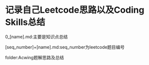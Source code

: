 # 记录自己Leetcode思路以及Coding Skills总结



0_[name].md:主要是知识点总结

[seq_number]+[name].md:seq_number为leetcode题目编号

folder:Acwing题解思路及总结
